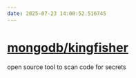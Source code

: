 ```yaml
---
date: 2025-07-23 14:00:52.516745
---
```


# [mongodb/kingfisher](https://github.com/mongodb/kingfisher)

open source tool to scan code for secrets